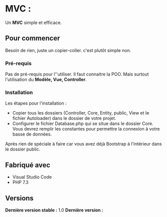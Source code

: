 # MVC :

Un **MVC** simple et efficace.

## Pour commencer

Besoin de rien, juste un copier-coller. c'est plutôt simple non.

### Pré-requis

Pas de pré-requis pour l''utiliser. Il faut connaitre la POO. Mais surtout l'utilisation du **Modèle, Vue, Controller**.

### Installation

Les étapes pour l'installation :

* Copier tous les dossiers (Controller, Core, Entity, public, View et le fichier Autoloader) dans le dossier de votre projet.
* Configurer le fichier Database.php qui se situe dans le dossier Core. Vous devrez remplir les constantes pour permettre la connexion à votre basse de données.

Après rien de spéciale à faire car vous avez déjà  Bootstrap à l'intérieur dans le dossier public.

## Fabriqué avec

* Visual Studio Code
* PHP 7.3

## Versions

**Dernière version stable :** 1.0
**Dernière version :**
